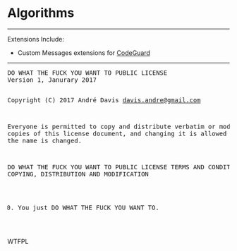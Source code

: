# Algorithms
<hr />

Extensions Include:
* Custom Messages extensions for [CodeGuard](https://www.nuget.org/packages/Seterlund.CodeGuard/)

<hr />
<pre>
DO WHAT THE FUCK YOU WANT TO PUBLIC LICENSE 
Version 1, Janurary 2017 

 Copyright (C) 2017 André Davis <davis.andre@gmail.com> 

 Everyone is permitted to copy and distribute verbatim or modified 
 copies of this license document, and changing it is allowed as long 
 as the name is changed. 

   DO WHAT THE FUCK YOU WANT TO PUBLIC LICENSE 
   TERMS AND CONDITIONS FOR COPYING, DISTRIBUTION AND MODIFICATION 

  0. You just DO WHAT THE FUCK YOU WANT TO.
</pre>

<a href="http://www.wtfpl.net/"><img
       src="http://www.wtfpl.net/wp-content/uploads/2012/12/wtfpl-badge-4.png"
       width="80" height="15" alt="WTFPL" /></a>
